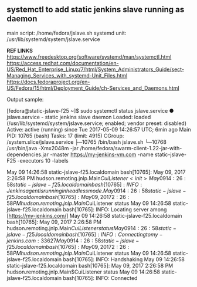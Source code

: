 systemctl to add static jenkins slave running as daemon
-------------------------------------------------------

main script: /home/fedora/jslave.sh
systemd unit: /usr/lib/systemd/system/jslave.service

**REF LINKS**
https://www.freedesktop.org/software/systemd/man/systemctl.html
https://access.redhat.com/documentation/en-US/Red_Hat_Enterprise_Linux/7/html/System_Administrators_Guide/sect-Managing_Services_with_systemd-Unit_Files.html
https://docs.fedoraproject.org/en-US/Fedora/15/html/Deployment_Guide/ch-Services_and_Daemons.html


Output sample:

[fedora@static-jslave-f25 ~]$ sudo systemctl status jslave.service 
● jslave.service - static jenkins slave daemon
   Loaded: loaded (/usr/lib/systemd/system/jslave.service; enabled; vendor preset: disabled)
   Active: active (running) since Tue 2017-05-09 14:26:57 UTC; 6min ago
 Main PID: 10765 (bash)
    Tasks: 17 (limit: 4915)
   CGroup: /system.slice/jslave.service
           ├─10765 /bin/bash jslave.sh
           └─10768 /usr/bin/java -Xmx2048m -jar /home/fedora/swarm-client-1.22-jar-with-dependencies.jar -master https://my-jenkins-vm.com -name static-jslave-F25 -executors 10 -labels 

May 09 14:26:58 static-jslave-f25.localdomain bash[10765]: May 09, 2017 2:26:58 PM hudson.remoting.jnlp.Main$CuiListener <init>
May 09 14:26:58 static-jslave-f25.localdomain bash[10765]: INFO: Jenkins agent is running in headless mode.
May 09 14:26:58 static-jslave-f25.localdomain bash[10765]: May 09, 2017 2:26:58 PM hudson.remoting.jnlp.Main$CuiListener status
May 09 14:26:58 static-jslave-f25.localdomain bash[10765]: INFO: Locating server among [https://my-jenkins.com/]
May 09 14:26:58 static-jslave-f25.localdomain bash[10765]: May 09, 2017 2:26:58 PM hudson.remoting.jnlp.Main$CuiListener status
May 09 14:26:58 static-jslave-f25.localdomain bash[10765]: INFO: Connecting to my-jenkins.com:33627
May 09 14:26:58 static-jslave-f25.localdomain bash[10765]: May 09, 2017 2:26:58 PM hudson.remoting.jnlp.Main$CuiListener status
May 09 14:26:58 static-jslave-f25.localdomain bash[10765]: INFO: Handshaking
May 09 14:26:58 static-jslave-f25.localdomain bash[10765]: May 09, 2017 2:26:58 PM hudson.remoting.jnlp.Main$CuiListener status
May 09 14:26:58 static-jslave-f25.localdomain bash[10765]: INFO: Connected



